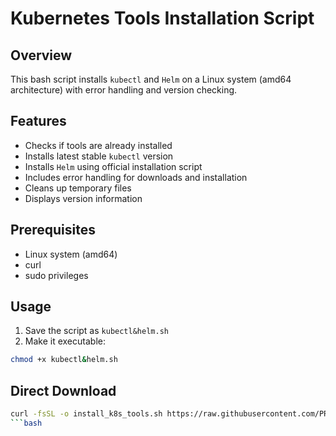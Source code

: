 # Kubernetes Tools Installation Script

## Overview
This bash script installs `kubectl` and `Helm` on a Linux system (amd64 architecture) with error handling and version checking.

## Features
- Checks if tools are already installed
- Installs latest stable `kubectl` version
- Installs `Helm` using official installation script
- Includes error handling for downloads and installation
- Cleans up temporary files
- Displays version information

## Prerequisites
- Linux system (amd64)
- curl
- sudo privileges

## Usage
1. Save the script as `kubectl&helm.sh`
2. Make it executable:
```bash
chmod +x kubectl&helm.sh
```

## Direct Download
```bash
curl -fsSL -o install_k8s_tools.sh https://raw.githubusercontent.com/PRINCE1409/Packages/refs/heads/main/kubectl%26helm.sh
```bash
